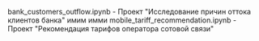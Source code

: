 bank_customers_outflow.ipynb - Проект "Исследование причин оттока клиентов банка"
имим
имми
mobile_tariff_recommendation.ipynb - Проект "Рекомендация тарифов оператора сотовой связи"
